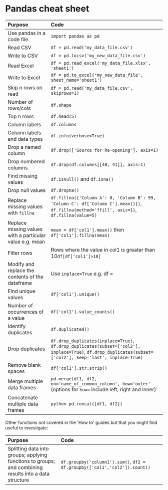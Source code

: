 # Pandas cheat sheet

| Purpose | Code |
| :----- | :----- |
| Use pandas in a code file | `import pandas as pd` |
| Read CSV | `df = pd.read('my_data_file.csv')`  |
| Write to CSV | `df = pd.tocsv('my_new_data_file.csv')` |
| Read Excel | `df = pd.read_excel('my_data_file.xlsx', 'sheet1')`  |
| Write to Excel | `df = pd.to_excel('my_new_data_file', sheet_name='sheet1')` |
| Skip n rows on read | `df = pd.read('my_data_file.csv', skiprows=1)` | 
| Number of rows/cols | `df.shape` |
| Top n rows | `df.head(5)` |
| Column labels | `df.columns` |
| Column labels and data types| `df.info(verbose=True)` |
| Drop a named column | `df.drop(['Source for Re-opening'], axis=1)` |
| Drop numbered columns | `df.drop(df.columns[[40, 41]], axis=1)` |
| Find missing values | `df.isnull()` and `df.isna()` |
| Drop null values | `df.dropna()` |
| Replace missing values with `fillna` | `df.fillna({'Column A': 0, 'Column B': 99, 'Column C': df['Column C'].mean()})`, `df.fillna(method='ffill', axis=1)`, `df.fillna(value=5)`  |
| Replace missing values with a particular value e.g. mean | `mean = df['col1'].mean()` then `df['col1'].fillna(mean)` |
| Filter rows | Rows where the value in col1 is greater than 10`df[df['col1']>10]` |
| Modify and replace the contents of the dataframe | Use `inplace=True` e.g. df =   |
| Find unique values | `df['col1'].unique()` |
| Number of occurrences of a value | `df['col1'].value_counts()` |
| Identify duplicates | `df.duplicated()` |
| Drop duplicates | `df.drop_duplicates(inplace=True)`, `df.drop_duplicates(subset=['col2'], inplace=True)`, `df.drop_duplicates(subset=['col2'], keep='last', inplace=True)` |
| Remove blank spaces | `df['col1'].str.strip()` |
| Merge multiple data frames | `pd.merge(df1, df2, on='name_of_common_column', how='outer'` (options for `how=` include left, right and inner)` |
| Concatenate multiple data frames | ```python pd.concat([df1, df2])``` |

Other functions not covered in the 'How to' guides but that you might find useful to investigate:

| Purpose | Code |
| :----- | :----- |
| Splitting data into groups; applying functions to groups; and combining results into a data structure | `df.groupby('column1').sum()`, `df2 = df.groupby(['col1','col2']).count()` |
